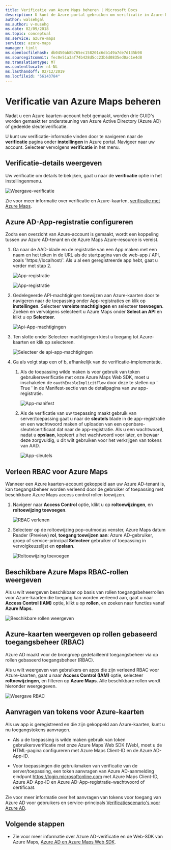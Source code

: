 ```yaml
---
title: Verificatie van Azure Maps beheren | Microsoft Docs
description: U kunt de Azure-portal gebruiken om verificatie in Azure-kaarten te beheren.
author: walsehgal
ms.author: v-musehg
ms.date: 02/09/2018
ms.topic: conceptual
ms.service: azure-maps
services: azure-maps
manager: timlt
ms.openlocfilehash: db0450ab8b765ec158201c6db149a7de7d135b98
ms.sourcegitcommit: fec0e51a3af74b428d5cc23b6d0835ed0ac1e4d8
ms.translationtype: MT
ms.contentlocale: nl-NL
ms.lasthandoff: 02/12/2019
ms.locfileid: "56143784"
---
```

# <a name="manage-authentication-in-azure-maps"></a>Verificatie van Azure Maps beheren

Nadat u een Azure kaarten-account hebt gemaakt, worden drie GUID's worden gemaakt ter ondersteuning van Azure Active Directory (Azure AD) of gedeelde sleutelverificatie.

U kunt uw verificatie-informatie vinden door te navigeren naar de **verificatie** pagina onder **instellingen** in Azure portal. Navigeer naar uw account. Selecteer vervolgens **verificatie** in het menu.


## <a name="view-authentication-details"></a>Verificatie-details weergeven

Uw verificatie om details te bekijken, gaat u naar de **verificatie** optie in het instellingenmenu.

![Weergave-verificatie](./media/how-to-manage-authentication/how-to-view-auth.png)

 Zie voor meer informatie over verificatie en Azure-kaarten, [verificatie met Azure Maps](https://aka.ms/amauth).


## <a name="configure-azure-ad-app-registration"></a>Azure AD-App-registratie configureren

Zodra een overzicht van Azure-account is gemaakt, wordt een koppeling tussen uw Azure AD-tenant en de Azure Maps Azure-resource is vereist. 

1. Ga naar de AAD-blade en de registratie van een App maken met een naam en het teken in de URL als de startpagina van de web-app / API, zoals 'https://localhost/'. Als u al een geregistreerde app hebt, gaat u verder met stap 2.

    ![App-registratie](./media/how-to-manage-authentication/app-registration.png)

    ![App-registratie](./media/how-to-manage-authentication/app-create.png)

2. Gedelegeerde API-machtigingen toewijzen aan Azure-kaarten door te navigeren naar de toepassing onder App-registraties en klik op **instellingen**.  Selecteer **vereiste machtigingen** en selecteer **toevoegen**. Zoeken en vervolgens selecteert u Azure Maps onder **Select an API** en klikt u op **Selecteer**.

    ![Api-App-machtigingen](./media/how-to-manage-authentication/app-permissions.png)

3. Ten slotte onder Selecteer machtigingen kiest u toegang tot Azure-kaarten en klik op selecteren.

    ![Selecteer de api-app-machtigingen](./media/how-to-manage-authentication/select-app-permissions.png)

4. Ga als volgt stap een of b, afhankelijk van de verificatie-implementatie.

    1. Als de toepassing wilde maken is voor gebruik van token gebruikersverificatie met onze Azure Maps Web SDK, moet u inschakelen de `oauthEnableImplicitFlow` door deze te stellen op ' True ' in de Manifest-sectie van de detailpagina van uw app-registratie. 
    
       ![App-manifest](./media/how-to-manage-authentication/app-manifest.png)

    2. Als de verificatie van uw toepassing maakt gebruik van server/toepassing gaat u naar de **sleutels** blade in de app-registratie en een wachtwoord maken of uploaden van een openbare-sleutelcertificaat dat naar de app-registratie. Als u een wachtwoord, nadat u **opslaan**, kopieert u het wachtwoord voor later, en bewaar deze zorgvuldig, u dit wilt gebruiken voor het verkrijgen van tokens van AAD. 

       ![App-sleutels](./media/how-to-manage-authentication/app-keys.png)


## <a name="grant-rbac-to-azure-maps"></a>Verleen RBAC voor Azure Maps

Wanneer een Azure kaarten-account gekoppeld aan uw Azure AD-tenant is, kan toegangsbeheer worden verleend door de gebruiker of toepassing met beschikbare Azure Maps access control rollen toewijzen.

1. Navigeer naar **Access Control** optie, klikt u op **roltoewijzingen**, en **roltoewijzing toevoegen**.

    ![RBAC verlenen](./media/how-to-manage-authentication/how-to-grant-rbac.png)

2. Selecteer op de roltoewijzing pop-outmodus venster, Azure Maps datum Reader (Preview) **rol**, **toegang toewijzen aan**: Azure AD-gebruiker, groep of service-principal **Selecteer** gebruiker of toepassing in vervolgkeuzelijst en **opslaan**.

    ![Roltoewijzing toevoegen](./media/how-to-manage-authentication/add-role-assignment.png)

## <a name="view-available-azure-maps-rbac-roles"></a>Beschikbare Azure Maps RBAC-rollen weergeven

Als u wilt weergeven beschikbaar op basis van rollen toegangsbeheerrollen voor Azure-kaarten die toegang kan worden verleend aan, gaat u naar **Access Control (IAM)** optie, klikt u op **rollen**, en zoeken naar functies vanaf **Azure Maps**.

![Beschikbare rollen weergeven](./media/how-to-manage-authentication/how-to-view-avail-roles.png)


## <a name="view-azure-maps-role-based-access-control-rbac"></a>Azure-kaarten weergeven op rollen gebaseerd toegangsbeheer (RBAC)

Azure AD maakt voor de brongroep gedetailleerd toegangsbeheer via op rollen gebaseerd toegangsbeheer (RBAC). 

Als u wilt weergeven van gebruikers en apps die zijn verleend RBAC voor Azure-kaarten, gaat u naar **Access Control (IAM)** optie, selecteer **roltoewijzingen**, en filteren op **Azure Maps**. Alle beschikbare rollen wordt hieronder weergegeven.

![Weergave RBAC](./media/how-to-manage-authentication/how-to-view-amrbac.png)


## <a name="request-tokens-for-azure-maps"></a>Aanvragen van tokens voor Azure-kaarten

Als uw app is geregistreerd en die zijn gekoppeld aan Azure-kaarten, kunt u nu toegangstokens aanvragen.

* Als u de toepassing is wilde maken gebruik van token gebruikersverificatie met onze Azure Maps Web SDK (Web), moet u de HTML-pagina configureren met Azure Maps Client-ID en de Azure AD-App-ID.


* Voor toepassingen die gebruikmaken van verificatie van de server/toepassing, een token aanvragen van Azure AD-aanmelding eindpunt https://login.microsoftonline.com met Azure Maps Client-ID, Azure AD-App-ID en Azure AD-App-registratie-wachtwoord of certificaat.

Zie voor meer informatie over het aanvragen van tokens voor toegang van Azure AD voor gebruikers en service-principals [Verificatiescenario's voor Azure AD](https://docs.microsoft.com/azure/active-directory/develop/authentication-scenarios).


## <a name="next-steps"></a>Volgende stappen

* Zie voor meer informatie over Azure AD-verificatie en de Web-SDK van Azure Maps, [Azure AD en Azure Maps Web SDK](https://docs.microsoft.com/azure/azure-maps/how-to-use-map-control).